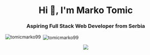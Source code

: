 <h1 align="center">Hi 👋, I'm Marko Tomic</h1>
<h3 align="center">Aspiring Full Stack Web Developer from Serbia</h3>

<p><img align="left" src="https://github-readme-stats.vercel.app/api/top-langs?username=tomicmarko99&show_icons=true&theme=dracula&locale=en&layout=compact" alt="tomicmarko99" /></p>

<p>&nbsp;<img align="center" src="https://github-readme-stats.vercel.app/api?username=tomicmarko99&show_icons=true&theme=dracula&locale=en" alt="tomicmarko99" /></p>



<p align="center">
  <img src="https://media.giphy.com/media/xT0xeifUCe6qj1zeYE/giphy.gif"/>
</p>
